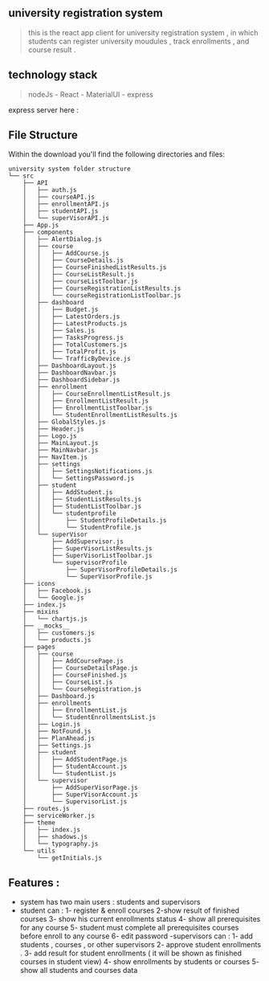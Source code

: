 ## university registration system

> this is the react app client for university registration system , in which students can register university moudules , track enrollments , and course result .

## technology stack

> nodeJs - React - MaterialUI - express

express server here :

## File Structure

Within the download you'll find the following directories and files:

```
university system folder structure
└── src
    ├── API
    │   ├── auth.js
    │   ├── courseAPI.js
    │   ├── enrollmentAPI.js
    │   ├── studentAPI.js
    │   └── superVisorAPI.js
    ├── App.js
    ├── components
    │   ├── AlertDialog.js
    │   ├── course
    │   │   ├── AddCourse.js
    │   │   ├── CourseDetails.js
    │   │   ├── CourseFinishedListResults.js
    │   │   ├── CourseListResult.js
    │   │   ├── courseListToolbar.js
    │   │   ├── CourseRegistrationListResults.js
    │   │   └── courseRegistrationListToolbar.js
    │   ├── dashboard
    │   │   ├── Budget.js
    │   │   ├── LatestOrders.js
    │   │   ├── LatestProducts.js
    │   │   ├── Sales.js
    │   │   ├── TasksProgress.js
    │   │   ├── TotalCustomers.js
    │   │   ├── TotalProfit.js
    │   │   └── TrafficByDevice.js
    │   ├── DashboardLayout.js
    │   ├── DashboardNavbar.js
    │   ├── DashboardSidebar.js
    │   ├── enrollment
    │   │   ├── CourseEnrollmentListResult.js
    │   │   ├── EnrollmentListResult.js
    │   │   ├── EnrollmentListToolbar.js
    │   │   └── StudentEnrollmentListResults.js
    │   ├── GlobalStyles.js
    │   ├── Header.js
    │   ├── Logo.js
    │   ├── MainLayout.js
    │   ├── MainNavbar.js
    │   ├── NavItem.js
    │   ├── settings
    │   │   ├── SettingsNotifications.js
    │   │   └── SettingsPassword.js
    │   ├── student
    │   │   ├── AddStudent.js
    │   │   ├── StudentListResults.js
    │   │   ├── StudentListToolbar.js
    │   │   └── studentprofile
    │   │       ├── StudentProfileDetails.js
    │   │       └── StudentProfile.js
    │   └── superVisor
    │       ├── AddSupervisor.js
    │       ├── SuperVisorListResults.js
    │       ├── SuperVisorListToolbar.js
    │       └── supervisorProfile
    │           ├── SuperVisorProfileDetails.js
    │           └── SuperVisorProfile.js
    ├── icons
    │   ├── Facebook.js
    │   └── Google.js
    ├── index.js
    ├── mixins
    │   └── chartjs.js
    ├── __mocks__
    │   ├── customers.js
    │   └── products.js
    ├── pages
    │   ├── course
    │   │   ├── AddCoursePage.js
    │   │   ├── CourseDetailsPage.js
    │   │   ├── CourseFinished.js
    │   │   ├── CourseList.js
    │   │   └── CourseRegistration.js
    │   ├── Dashboard.js
    │   ├── enrollments
    │   │   ├── EnrollmentList.js
    │   │   └── StudentEnrollmentsList.js
    │   ├── Login.js
    │   ├── NotFound.js
    │   ├── PlanAhead.js
    │   ├── Settings.js
    │   ├── student
    │   │   ├── AddStudentPage.js
    │   │   ├── StudentAccount.js
    │   │   └── StudentList.js
    │   └── supervisor
    │       ├── AddSuperVisorPage.js
    │       ├── SuperVisorAccount.js
    │       └── SupervisorList.js
    ├── routes.js
    ├── serviceWorker.js
    ├── theme
    │   ├── index.js
    │   ├── shadows.js
    │   └── typography.js
    └── utils
        └── getInitials.js
```

## Features :

- system has two main users : students and supervisors
- student can :
  1- register & enroll courses
  2-show result of finished courses
  3- show his current enrollments status
  4- show all prerequisites for any course
  5- student must complete all prerequisites courses before enroll to any course
  6- edit password
  -supervisors can :
  1- add students , courses , or other supervisors
  2- approve student enrollments .
  3- add result for student enrollments ( it will be shown as finished courses in student view)
  4- show enrollments by students or courses
  5- show all students and courses data
